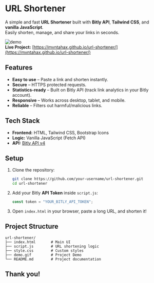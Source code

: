 # URL Shortener

A simple and fast **URL Shortener** built with **Bitly API**, **Tailwind CSS**, and **vanilla JavaScript**.  
Easily shorten, manage, and share your links in seconds.  

![demo](demo.gif)  
**Live Project:** [https://mvntahax.github.io/url-shortener/](https://mvntahax.github.io/url-shortener/)

## Features
- **Easy to use** – Paste a link and shorten instantly.  
- **Secure** – HTTPS protected requests.  
- **Statistics-ready** – Built on Bitly API (track link analytics in your Bitly account).  
- **Responsive** – Works across desktop, tablet, and mobile.  
- **Reliable** – Filters out harmful/malicious links.  

## Tech Stack
- **Frontend:** HTML, Tailwind CSS, Bootstrap Icons  
- **Logic:** Vanilla JavaScript (Fetch API)  
- **API:** [Bitly API v4](https://dev.bitly.com/)

## Setup
1. Clone the repository:
   ```bash
   git clone https://github.com/your-username/url-shortener.git
   cd url-shortener
    ````

2. Add your Bitly **API Token** inside `script.js`:
   ```js
   const token = "YOUR_BITLY_API_TOKEN";
   ````

3. Open `index.html` in your browser, paste a long URL, and shorten it!

## Project Structure

```
url-shortener/
├── index.html       # Main UI
├── script.js        # URL shortening logic
├── style.css        # Custom styles
├── demo.gif         # Project Demo
└── README.md        # Project documentation
````

## Thank you!
